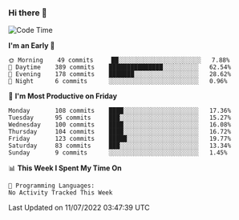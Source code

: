 ### Hi there 👋

<!--
**abhay-singh-au3/abhay-singh-au3** is a ✨ _special_ ✨ repository because its `README.md` (this file) appears on your GitHub profile.

Here are some ideas to get you started:

- 🔭 I’m currently working on ...
- 🌱 I’m currently learning ...
- 👯 I’m looking to collaborate on ...
- 🤔 I’m looking for help with ...
- 💬 Ask me about ...
- 📫 How to reach me: ...
- 😄 Pronouns: ...
- ⚡ Fun fact: ...
-->


<!--START_SECTION:waka-->
![Code Time](http://img.shields.io/badge/Code%20Time-0%20secs-blue)

**I'm an Early 🐤** 

```text
🌞 Morning    49 commits     ██░░░░░░░░░░░░░░░░░░░░░░░   7.88% 
🌆 Daytime    389 commits    ███████████████░░░░░░░░░░   62.54% 
🌃 Evening    178 commits    ███████░░░░░░░░░░░░░░░░░░   28.62% 
🌙 Night      6 commits      ░░░░░░░░░░░░░░░░░░░░░░░░░   0.96%

```
📅 **I'm Most Productive on Friday** 

```text
Monday       108 commits    ████░░░░░░░░░░░░░░░░░░░░░   17.36% 
Tuesday      95 commits     ███░░░░░░░░░░░░░░░░░░░░░░   15.27% 
Wednesday    100 commits    ████░░░░░░░░░░░░░░░░░░░░░   16.08% 
Thursday     104 commits    ████░░░░░░░░░░░░░░░░░░░░░   16.72% 
Friday       123 commits    █████░░░░░░░░░░░░░░░░░░░░   19.77% 
Saturday     83 commits     ███░░░░░░░░░░░░░░░░░░░░░░   13.34% 
Sunday       9 commits      ░░░░░░░░░░░░░░░░░░░░░░░░░   1.45%

```


📊 **This Week I Spent My Time On** 

```text
💬 Programming Languages: 
No Activity Tracked This Week

```


 Last Updated on 11/07/2022 03:47:39 UTC
<!--END_SECTION:waka-->
